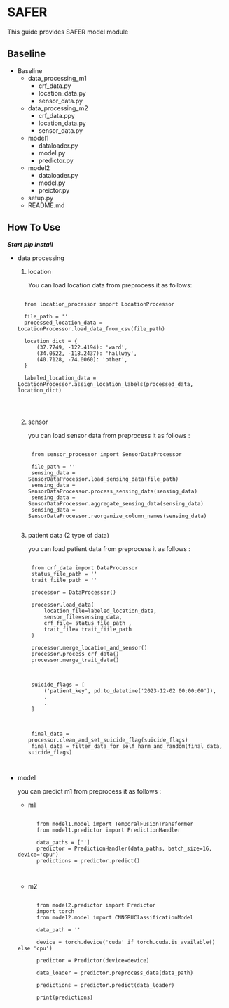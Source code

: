 # SAFER

This guide provides  SAFER model module

## Baseline

- Baseline
  - data_processing_m1
    - crf_data.py
    - location_data.py
    - sensor_data.py
  - data_processing_m2
    - crf_data.ppy
    - location_data.py
    - sensor_data.py
  - model1
    - dataloader.py
    - model.py
    - predictor.py
  - model2
    - dataloader.py
    - model.py
    - preictor.py
  - setup.py
  - README.md

## How To Use 

***Start pip install***

- data processing

    1. location

        You can load location data from preprocess it as follows:

    <pre><code>
    from location_processor import LocationProcessor

    file_path = ''
    processed_location_data = LocationProcessor.load_data_from_csv(file_path)

    location_dict = {
        (37.7749, -122.4194): 'ward',
        (34.0522, -118.2437): 'hallway',
        (40.7128, -74.0060): 'other',
    }

    labeled_location_data = LocationProcessor.assign_location_labels(processed_data, location_dict)


    </code></pre>

    2. sensor

        you can load sensor data from preprocess it as follows :

        <pre><code>
        from sensor_processor import SensorDataProcessor

        file_path = ''
        sensing_data = SensorDataProcessor.load_sensing_data(file_path)
        sensing_data = SensorDataProcessor.process_sensing_data(sensing_data)
        sensing_data = SensorDataProcessor.aggregate_sensing_data(sensing_data)
        sensing_data = SensorDataProcessor.reorganize_column_names(sensing_data)
        </code></pre>

    3. patient data (2 type of data)

        you can load patient data from preprocess it as follows :

        <pre><code>
        from crf_data import DataProcessor
        status_file_path = ''
        trait_fiile_path = ''
           
        processor = DataProcessor()

        processor.load_data(
            location_file=labeled_location_data,
            sensor_file=sensing_data,
            crf_file= status_file_path ,
            trait_file= trait_fiile_path
        )

        processor.merge_location_and_sensor()
        processor.process_crf_data()
        processor.merge_trait_data()



        suicide_flags = [
            ('patient_key', pd.to_datetime('2023-12-02 00:00:00')),
            .
            .
        ]



        final_data = processor.clean_and_set_suicide_flag(suicide_flags)
        final_data = filter_data_for_self_harm_and_random(final_data, suicide_flags)

        </code></pre>

- model

    you can predict m1 from preprocess it as follows :
    -  m1
    <pre><code>
        from model1.model import TemporalFusionTransformer
        from model1.predictor import PredictionHandler

        data_paths = ['']
        predictor = PredictionHandler(data_paths, batch_size=16, device='cpu')
        predictions = predictor.predict()

     </code></pre>

    - m2
    <pre><code>
        from model2.predictor import Predictor
        import torch
        from model2.model import CNNGRUClassificationModel

        data_path = ''  

        device = torch.device('cuda' if torch.cuda.is_available() else 'cpu')

        predictor = Predictor(device=device)

        data_loader = predictor.preprocess_data(data_path)

        predictions = predictor.predict(data_loader)

        print(predictions)

    </code></pre>
        
